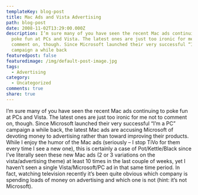 ```yaml
---
templateKey: blog-post
title: Mac Ads and Vista Advertising
path: blog-post
date: 2008-11-02T13:29:00.000Z
description: I’m sure many of you have seen the recent Mac ads continuing to
  poke fun at PCs and Vista. The latest ones are just too ironic for me not to
  comment on, though. Since Microsoft launched their very successful “I’m a PC”
  campaign a while back
featuredpost: false
featuredimage: /img/default-post-image.jpg
tags:
  - Advertising
category:
  - Uncategorized
comments: true
share: true
---
```

I’m sure many of you have seen the recent Mac ads continuing to poke fun at PCs and Vista. The latest ones are just too ironic for me not to comment on, though. Since Microsoft launched their very successful “I’m a PC” campaign a while back, the latest Mac ads are accusing Microsoft of devoting money to advertising rather than toward improving their products. While I enjoy the humor of the Mac ads (seriously – I stop TiVo for them every time I see a new one), this is certainly a case of Pot/Kettle/Black since I’ve literally seen these new Mac ads (2 or 3 variations on the vista/advertising theme) at least 10 times in the last couple of weeks, yet I haven’t seen a single Vista/Microsoft/PC ad in that same time period. In fact, watching television recently it’s been quite obvious which company is spending loads of money on advertising and which one is not (hint: it’s not Microsoft).
